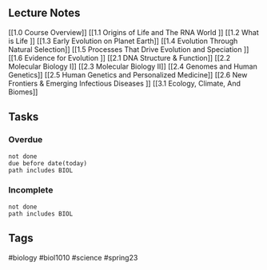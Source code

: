 ## Lecture Notes
[[1.0 Course Overview]]
[[1.1 Origins of Life and The RNA World ]]
[[1.2 What is Life ]]
[[1.3 Early Evolution on Planet Earth]]
[[1.4 Evolution Through Natural Selection]]
[[1.5 Processes That Drive Evolution and Speciation ]]
[[1.6 Evidence for Evolution ]]
[[2.1 DNA Structure & Function]]
[[2.2 Molecular Biology I]]
[[2.3 Molecular Biology II]]
[[2.4 Genomes and Human Genetics]]
[[2.5 Human Genetics and Personalized Medicine]]
[[2.6 New Frontiers & Emerging Infectious Diseases ]]
[[3.1 Ecology, Climate, And Biomes]]

## Tasks
### Overdue
```tasks
not done
due before date(today)
path includes BIOL
```
### Incomplete
```tasks
not done
path includes BIOL
```

## Tags
#biology #biol1010 #science #spring23 